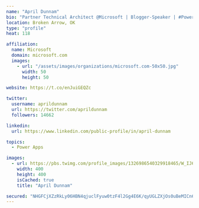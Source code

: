```yaml
---
name: "April Dunnam"
bio: "Partner Technical Architect @Microsoft | Blogger-Speaker | #PowerApps, #PowerAutomate, #Office365, #SharePoint | #WIT | #Karaoke Queen"
location: Broken Arrow, OK
type: "profile"
heat: 118

affiliation:
  name: Microsoft
  domain: microsoft.com
  images:
    - url: "/assets/images/organizations/microsoft.com-50x50.jpg"
      width: 50
      height: 50

website: https://t.co/enJuiGEQZc

twitter:
  username: aprildunnam
  url: https://twitter.com/aprildunnam
  followers: 14662

linkedin:
  url: https://www.linkedin.com/public-profile/in/april-dunnam

topics:
  - Power Apps

images:
  - url: https://pbs.twimg.com/profile_images/1326986540329918465/W_IJ6Ih2_400x400.jpg
    width: 400
    height: 400
    isCached: true
    title: "April Dunnam"

secured: "NHGFCjXZzRkLy06HBN4qjuclFyuw0tzF4l2Gg4E6K/qyUGLZXjOs0uBeMICn6+/doa2qzZm+W1eu3ky7o7ZdPVpE8MbpgRebajiCo9s8AcqZEn2ZJNxXWOB/WSvXnxtv4MRa5P4ktdCxKasv5C5pKFd7EY1ez+FZF88NR/zYZe5lgC7Xsak13/bDJp95Epa4G4QMVnB1hZG7KSKJyzZDPc30cZ8PGhP9rjxOsbZCqVsoxS8t5AH4Do3KCctbQwcFvmx39P95WhdE6wn1pM8gOXfZ/MkvhfU/Bnvpvm8lvlFRBgCIWxJJvbsnSaqnydX94DMWOzQJW5Q1p/KmgEcEfZKNo6GkO45ws0bFSy9IRB/2CmYfhBsrERiTyrbzgPLlZKlwnr/rKO+B6SJW65Rrxeq8dgY4+uqGeDRWxjTESak=;T3UeBY94+qpXMKvJ4ww6wA=="
---
```


